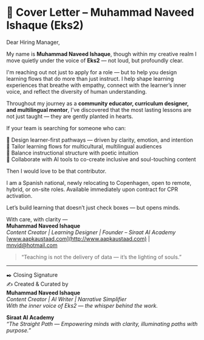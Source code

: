 # 🌸 Cover Letter – Muhammad Naveed Ishaque (Eks2)

Dear Hiring Manager,

My name is **Muhammad Naveed Ishaque**, though within my creative realm I move quietly under the voice of **Eks2** — not loud, but profoundly clear.

I'm reaching out not just to apply for a role — but to help you design learning flows that do more than just instruct. I help shape learning experiences that breathe with empathy, connect with the learner’s inner voice, and reflect the diversity of human understanding.

Throughout my journey as a **community educator, curriculum designer, and multilingual mentor**, I’ve discovered that the most lasting lessons are not just taught — they are gently planted in hearts.

If your team is searching for someone who can:

🌸 Design learner-first pathways — driven by clarity, emotion, and intention  
🌸 Tailor learning flows for multicultural, multilingual audiences  
🌸 Balance instructional structure with poetic intuition  
🌸 Collaborate with AI tools to co-create inclusive and soul-touching content  

Then I would love to be that contributor.

I am a Spanish national, newly relocating to Copenhagen, open to remote, hybrid, or on-site roles. Available immediately upon contract for CPR activation.

Let’s build learning that doesn’t just check boxes — but opens minds.

With care, with clarity —  
**Muhammad Naveed Ishaque**  
_Content Creator | Learning Designer | Founder – Siraat AI Academy_  
[www.aapkaustaad.com](http://www.aapkaustaad.com) | mnvid@hotmail.com

> “Teaching is not the delivery of data — it’s the lighting of souls.”

---

✒️ Closing Signature  
✍️ Created & Curated by  
**Muhammad Naveed Ishaque**  
_Content Creator | AI Writer | Narrative Simplifier_  
_With the inner voice of Eks2 — the whisper behind the work._  

**Siraat AI Academy**  
_“The Straight Path — Empowering minds with clarity, illuminating paths with purpose.”_